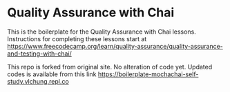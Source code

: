 # Quality Assurance with Chai

This is the boilerplate for the Quality Assurance with Chai lessons. Instructions for completing these lessons start at https://www.freecodecamp.org/learn/quality-assurance/quality-assurance-and-testing-with-chai/

This repo is forked from original site. No alteration of code yet. Updated codes is available from this link https://boilerplate-mochachai-self-study.vlchung.repl.co

